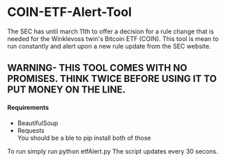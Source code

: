 # COIN-ETF-Alert-Tool
The SEC has until march 11th to offer a decision for a rule change that is needed for the Winklevoss twin's Bitcoin ETF (COIN). This tool is mean to run constantly and alert upon a new rule update from the SEC website. 

## WARNING- THIS TOOL COMES WITH NO PROMISES. THINK TWICE BEFORE USING IT TO PUT MONEY ON THE LINE. 


#### Requirements 
* BeautifulSoup  
* Requests  
You should be a ble to pip install both of those



To run simply run python etfAlert.py
The script updates every 30 secons. 



